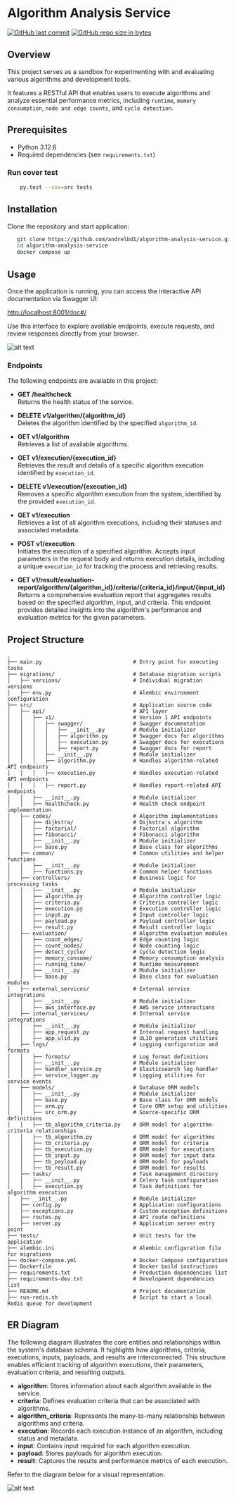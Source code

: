 # Algorithm Analysis Service
[![GitHub last commit](https://img.shields.io/github/last-commit/andrelbd1/algorithm-analysis-service.svg)](https://github.com/andrelbd1/algorithm-analysis-service) 
[![GitHub repo size in bytes](https://img.shields.io/github/repo-size/andrelbd1/algorithm-analysis-service.svg)](https://github.com/andrelbd1/algorithm-analysis-service) 

## Overview
This project serves as a sandbox for experimenting with and evaluating various algorithms and development tools.

It features a RESTful API that enables users to execute algorithms and analyze essential performance metrics, including `runtime`, `memory consumption`, `node and edge counts`, and `cycle detection`.

## Prerequisites
- Python 3.12.6
- Required dependencies (see `requirements.txt`)

### Run cover test
```sh
    py.test --cov=src tests
```

## Installation
Clone the repository and start application:
```bash
   git clone https://github.com/andrelbd1/algorithm-analysis-service.git
   cd algorithm-analysis-service
   docker compose up
```

## Usage

Once the application is running, you can access the interactive API documentation via Swagger UI:

[http://localhost:8001/doc#/](http://localhost:8001/doc#/)

Use this interface to explore available endpoints, execute requests, and review responses directly from your browser.

![alt text](assets/swagger.png)

### Endpoints

The following endpoints are available in this project:

- **GET /healthcheck**  
    Returns the health status of the service.

- **DELETE v1/algorithm/{algorithm_id}**  
    Deletes the algorithm identified by the specified `algorithm_id`.

- **GET v1/algorithm**  
    Retrieves a list of available algorithms.

- **GET v1/execution/{execution_id}**  
    Retrieves the result and details of a specific algorithm execution identified by `execution_id`.

- **DELETE v1/execution/{execution_id}**  
    Removes a specific algorithm execution from the system, identified by the provided `execution_id`.

- **GET v1/execution**  
    Retrieves a list of all algorithm executions, including their statuses and associated metadata.

- **POST v1/execution**  
    Initiates the execution of a specified algorithm. Accepts input parameters in the request body and returns execution details, including a unique `execution_id` for tracking the process and retrieving results.

- **GET v1/result/evaluation-report/algorithm/{algorithm_id}/criteria/{criteria_id}/input/{input_id}**  
    Returns a comprehensive evaluation report that aggregates results based on the specified algorithm, input, and criteria. This endpoint provides detailed insights into the algorithm's performance and evaluation metrics for the given parameters.

## Project Structure
```
.
├── main.py                             # Entry point for executing tasks
├── migrations/                         # Database migration scripts
│   ├── versions/                       # Individual migration versions
│   ├── env.py                          # Alembic environment configuration
├── src/                                # Application source code
│   ├── api/                            # API layer
│   │   ├── v1/                         # Version 1 API endpoints
│   │   │   ├── swagger/                # Swagger documentation
│   │   │   │   ├── __init__.py         # Module initializer
│   │   │   │   ├── algorithm.py        # Swagger docs for algorithms
│   │   │   │   ├── execution.py        # Swagger docs for executions
│   │   │   │   ├── report.py           # Swagger docs for report
│   │   │   ├── __init__.py             # Module initializer
│   │   │   ├── algorithm.py            # Handles algorithm-related API endpoints
│   │   │   ├── execution.py            # Handles execution-related API endpoints
│   │   │   ├── report.py               # Handles report-related API endpoints
│   │   ├── __init__.py                 # Module initializer
│   │   ├── healthcheck.py              # Health check endpoint implementation
│   ├── codes/                          # Algorithm implementations
│   │   ├── dijkstra/                   # Dijkstra's algorithm
│   │   ├── factorial/                  # Factorial algorithm
│   │   ├── fibonacci/                  # Fibonacci algorithm
│   │   ├── __init__.py                 # Module initializer
│   │   ├── base.py                     # Base class for algorithms
│   ├── common/                         # Common utilities and helper functions
│   │   ├── __init__.py                 # Module initializer
│   │   ├── functions.py                # Common helper functions
│   ├── controllers/                    # Business logic for processing tasks
│   │   ├── __init__.py                 # Module initializer
│   │   ├── algorithm.py                # Algorithm controller logic
│   │   ├── criteria.py                 # Criteria controller logic
│   │   ├── execution.py                # Execution controller logic
│   │   ├── input.py                    # Input controller logic
│   │   ├── payload.py                  # Payload controller logic
│   │   ├── result.py                   # Result controller logic
│   ├── evaluation/                     # Algorithm evaluation modules
│   │   ├── count_edges/                # Edge counting logic
│   │   ├── count_nodes/                # Node counting logic
│   │   ├── detect_cycle/               # Cycle detection logic
│   │   ├── memory_consume/             # Memory consumption analysis
│   │   ├── running_time/               # Runtime measurement
│   │   ├── __init__.py                 # Module initializer
│   │   ├── base.py                     # Base class for evaluation modules
│   ├── external_services/              # External service integrations
│   │   ├── __init__.py                 # Module initializer
│   │   ├── aws_interface.py            # AWS service interactions
│   ├── internal_services/              # Internal service integrations
│   │   ├── __init__.py                 # Module initializer
│   │   ├── app_request.py              # Internal request handling
│   │   ├── app_ulid.py                 # ULID generation utilities
│   ├── logs/                           # Logging configuration and formats
│   │   ├── formats/                    # Log format definitions
│   │   ├── __init__.py                 # Module initializer
│   │   ├── handler_service.py          # Elasticsearch log handler
│   │   ├── service_logger.py           # Logging utilities for service events
│   ├── models/                         # Database ORM models
│   │   ├── __init__.py                 # Module initializer
│   │   ├── base.py                     # Base class for ORM models
│   │   ├── orm.py                      # Core ORM setup and utilities
│   │   ├── src_orm.py                  # Source-specific ORM definitions
│   │   ├── tb_algorithm_criteria.py    # ORM model for algorithm-criteria relationships
│   │   ├── tb_algorithm.py             # ORM model for algorithms
│   │   ├── tb_criteria.py              # ORM model for criteria
│   │   ├── tb_execution.py             # ORM model for executions
│   │   ├── tb_input.py                 # ORM model for input data
│   │   ├── tb_payload.py               # ORM model for payloads
│   │   ├── tb_result.py                # ORM model for results
│   ├── tasks/                          # Task management directory
│   │   ├── __init__.py                 # Celery task configuration
│   │   ├── execution.py                # Task definitions for algorithm execution
│   ├── __init__.py                     # Module initializer
│   ├── config.py                       # Application configurations
│   ├── exceptions.py                   # Custom exception definitions
│   ├── routes.py                       # API route definitions
│   ├── server.py                       # Application server entry point
├── tests/                              # Unit tests for the application
├── alembic.ini                         # Alembic configuration file for migrations
├── docker-compose.yml                  # Docker Compose configuration
├── Dockerfile                          # Docker build instructions
├── requirements.txt                    # Production dependencies list
├── requirements-dev.txt                # Development dependencies list
├── README.md                           # Project documentation
├── run-redis.sh                        # Script to start a local Redis queue for development
```


## ER Diagram

The following diagram illustrates the core entities and relationships within the system's database schema. It highlights how algorithms, criteria, executions, inputs, payloads, and results are interconnected. This structure enables efficient tracking of algorithm executions, their parameters, evaluation criteria, and resulting outputs.

- **algorithm**: Stores information about each algorithm available in the service.
- **criteria**: Defines evaluation criteria that can be associated with algorithms.
- **algorithm_criteria**: Represents the many-to-many relationship between algorithms and criteria.
- **execution**: Records each execution instance of an algorithm, including status and metadata.
- **input**: Contains input required for each algorithm execution.
- **payload**: Stores payloads for algorithm execution.
- **result**: Captures the results and performance metrics of each execution.

Refer to the diagram below for a visual representation:

![alt text](assets/ER_Diagram.png)
